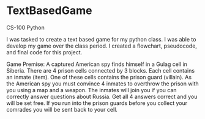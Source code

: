 # TextBasedGame

CS-100 Python

I was tasked to create a text based game for my python class. I was able to develop my game over the class period. I created a flowchart, pseudocode, and final code for this project. 

Game Premise:
A captured American spy finds himself in a Gulag cell in Siberia. There are  4 prison cells connected by 3 blocks. Each cell contains an inmate (item). One of these cells contains the prison guard (villain). As the American spy you must convince 4 inmates to overthrow the prison with you using a map and a weapon. The inmates will join you if you can correctly answer questions about Russia. Get all 4 answers correct and you will be set free. If you run into the prison guards before you collect your comrades you will be sent back to your cell.




